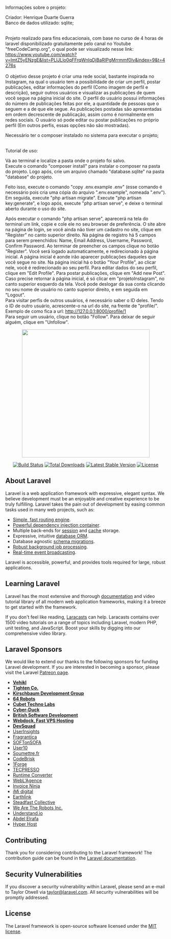 Informações sobre o projeto:<br>

Criador: Henrique Duarte Guerra<br>
Banco de dados utilizado: sqlite;<br><br>

Projeto realizado para fins educacionais, com base no curso de 4 horas de laravel disponibilizado gratuitamente pelo canal no Youtube "freeCodeCamp.org", o qual pode ser visualizado nesse link: https://www.youtube.com/watch?v=ImtZ5yENzgE&list=PLlJLlo0qFFrqWnIqDjBaRIPgMrrmmf0Iv&index=9&t=4276s<br><br>
O objetivo desse projeto é criar uma rede social, bastante inspirada no Instagram, na qual o usuário tem a possibilidade de criar um perfil, postar publicações, editar informações do perfil (Como imagem de perfil e descrição), seguir outros usuários e visualizar as publicações de quem você segue na página inicial do site. O perfil do usuário possui informações do número de publicações feitas por ele, a quantidade de pessoas que o seguem e a de que ele segue. As publicações postadas são apresentadas em ordem decrescente de publicação, assim como é normalmente em redes sociais. O usuário só pode editar ou postar publicações no próprio perfil (Em outros perfis, essas opções não são mostradas).

Necessário ter o composer instalado no sistema para executar o projeto;<br><br>

Tutorial de uso:<br>

Vá ao terminal e localize a pasta onde o projeto foi salvo.<br>
Execute o comando "composer install" para instalar o composer na pasta do projeto. Logo após, crie um arquivo chamado "database.sqlite" na pasta "database" do projeto.<br>

Feito isso, execute o comando "copy .env.example .env" (esse comando é necessário pois cria uma cópia do arquivo ".env.example", nomeada ".env"). Em seguida, execute "php artisan migrate". Execute "php artisan key:generate", e logo após, execute "php artisan serve", e deixe o terminal aberto durante o uso do site.<br>

Após executar o comando "php artisan serve", aparecerá na tela do terminal um link, copie e cole ele no seu browser de preferência. O site abre na página de login, se você ainda não tiver um cadastro no site, clique em "Register" no canto superior direito. Na página de registro há 5 campos para serem preenchidos: Name, Email Address, Username, Password, Confirm Password. Ao terminar de preencher os campos clique no botão "Register". Você será logado automaticamente, e redirecionado à página inicial. A página inicial é aonde irão aparecer publicações daqueles que você segue no site. Na página inicial há o botão "Your Profile", ao clicar nele, você é redirecionado ao seu perfil. Para editar dados do seu perfil, clique em "Edit Profile". Para postar publicações, clique em "Add new Post". Caso precise retornar à página inicial, é só clicar em "projetoInstagram", no canto superior esquerdo da tela. Você pode deslogar da sua conta clicando no seu nome de usuário no canto superior direito, e em seguida em "Logout".<br> 
Para visitar perfis de outros usuários, é necessário saber o ID deles. Tendo o ID de outro usuário, acrescente-o na url do site, na frente de "profile/". Exemplo de como fica a url: http://127.0.0.1:8000/profile/1 <br>
Para seguir um usuário, clique no botão "Follow". Para deixar de seguir alguém, clique em "Unfollow".





<p align="center"><img src="https://res.cloudinary.com/dtfbvvkyp/image/upload/v1566331377/laravel-logolockup-cmyk-red.svg" width="400"></p>

<p align="center">
<a href="https://travis-ci.org/laravel/framework"><img src="https://travis-ci.org/laravel/framework.svg" alt="Build Status"></a>
<a href="https://packagist.org/packages/laravel/framework"><img src="https://poser.pugx.org/laravel/framework/d/total.svg" alt="Total Downloads"></a>
<a href="https://packagist.org/packages/laravel/framework"><img src="https://poser.pugx.org/laravel/framework/v/stable.svg" alt="Latest Stable Version"></a>
<a href="https://packagist.org/packages/laravel/framework"><img src="https://poser.pugx.org/laravel/framework/license.svg" alt="License"></a>
</p>

## About Laravel

Laravel is a web application framework with expressive, elegant syntax. We believe development must be an enjoyable and creative experience to be truly fulfilling. Laravel takes the pain out of development by easing common tasks used in many web projects, such as:

- [Simple, fast routing engine](https://laravel.com/docs/routing).
- [Powerful dependency injection container](https://laravel.com/docs/container).
- Multiple back-ends for [session](https://laravel.com/docs/session) and [cache](https://laravel.com/docs/cache) storage.
- Expressive, intuitive [database ORM](https://laravel.com/docs/eloquent).
- Database agnostic [schema migrations](https://laravel.com/docs/migrations).
- [Robust background job processing](https://laravel.com/docs/queues).
- [Real-time event broadcasting](https://laravel.com/docs/broadcasting).

Laravel is accessible, powerful, and provides tools required for large, robust applications.

## Learning Laravel

Laravel has the most extensive and thorough [documentation](https://laravel.com/docs) and video tutorial library of all modern web application frameworks, making it a breeze to get started with the framework.

If you don't feel like reading, [Laracasts](https://laracasts.com) can help. Laracasts contains over 1500 video tutorials on a range of topics including Laravel, modern PHP, unit testing, and JavaScript. Boost your skills by digging into our comprehensive video library.

## Laravel Sponsors

We would like to extend our thanks to the following sponsors for funding Laravel development. If you are interested in becoming a sponsor, please visit the Laravel [Patreon page](https://patreon.com/taylorotwell).

- **[Vehikl](https://vehikl.com/)**
- **[Tighten Co.](https://tighten.co)**
- **[Kirschbaum Development Group](https://kirschbaumdevelopment.com)**
- **[64 Robots](https://64robots.com)**
- **[Cubet Techno Labs](https://cubettech.com)**
- **[Cyber-Duck](https://cyber-duck.co.uk)**
- **[British Software Development](https://www.britishsoftware.co)**
- **[Webdock, Fast VPS Hosting](https://www.webdock.io/en)**
- **[DevSquad](https://devsquad.com)**
- [UserInsights](https://userinsights.com)
- [Fragrantica](https://www.fragrantica.com)
- [SOFTonSOFA](https://softonsofa.com/)
- [User10](https://user10.com)
- [Soumettre.fr](https://soumettre.fr/)
- [CodeBrisk](https://codebrisk.com)
- [1Forge](https://1forge.com)
- [TECPRESSO](https://tecpresso.co.jp/)
- [Runtime Converter](http://runtimeconverter.com/)
- [WebL'Agence](https://weblagence.com/)
- [Invoice Ninja](https://www.invoiceninja.com)
- [iMi digital](https://www.imi-digital.de/)
- [Earthlink](https://www.earthlink.ro/)
- [Steadfast Collective](https://steadfastcollective.com/)
- [We Are The Robots Inc.](https://watr.mx/)
- [Understand.io](https://www.understand.io/)
- [Abdel Elrafa](https://abdelelrafa.com)
- [Hyper Host](https://hyper.host)

## Contributing

Thank you for considering contributing to the Laravel framework! The contribution guide can be found in the [Laravel documentation](https://laravel.com/docs/contributions).

## Security Vulnerabilities

If you discover a security vulnerability within Laravel, please send an e-mail to Taylor Otwell via [taylor@laravel.com](mailto:taylor@laravel.com). All security vulnerabilities will be promptly addressed.

## License

The Laravel framework is open-source software licensed under the [MIT license](https://opensource.org/licenses/MIT).
